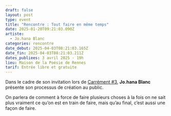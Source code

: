 ```yaml
---
draft: false
layout: post
type: event
title: "Rencontre : Tout faire en même temps"
date: 2025-01-20T09:21:03.090Z
artiste:
  - Jo.hana Blanc
categories: rencontre
date_debut: 2025-04-03T08:21:03.165Z
date_fin: 2025-04-03T08:21:03.211Z
dates_publiees: 3 avril 2025 · 19h
lieu: Maison de la Poésie de Rennes
tarif: Entrée libre et gratuite
---
```

Dans le cadre de son invitation lors de [Carrément #3](https://maiporennes.fr/residence/2024/11/19/carr-ment-3), **Jo.hana Blanc** présente son processus de création au public.

On parlera de comment à force de faire plusieurs choses à la fois on ne sait plus vraiment ce qu’on est en train de faire, mais qu’au final, c’est aussi une façon de faire.
